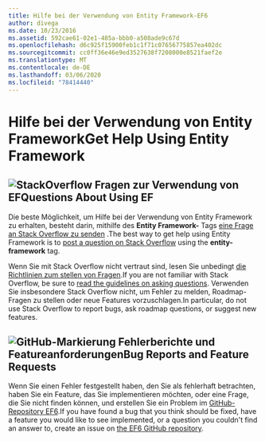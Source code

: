 ```yaml
---
title: Hilfe bei der Verwendung von Entity Framework-EF6
author: divega
ms.date: 10/23/2016
ms.assetid: 592cae61-02e1-485a-bbb0-a508ade9c67d
ms.openlocfilehash: d6c925f15900feb1c1f71c07656775857ea402dc
ms.sourcegitcommit: cc0ff36e46e9ed3527638f7208000e8521faef2e
ms.translationtype: MT
ms.contentlocale: de-DE
ms.lasthandoff: 03/06/2020
ms.locfileid: "78414440"
---
```

# <a name="get-help-using-entity-framework"></a><span data-ttu-id="f4ec7-102">Hilfe bei der Verwendung von Entity Framework</span><span class="sxs-lookup"><span data-stu-id="f4ec7-102">Get Help Using Entity Framework</span></span>
## <a name="stackoverflow-questions-about-using-ef"></a>![StackOverflow](~/ef6/media/stackoverflow.png) <span data-ttu-id="f4ec7-104">Fragen zur Verwendung von EF</span><span class="sxs-lookup"><span data-stu-id="f4ec7-104">Questions About Using EF</span></span>  

<span data-ttu-id="f4ec7-105">Die beste Möglichkeit, um Hilfe bei der Verwendung von Entity Framework zu erhalten, besteht darin, mithilfe des **Entity Framework-** Tags [eine Frage an Stack Overflow zu senden](https://stackoverflow.com/questions/ask) .</span><span class="sxs-lookup"><span data-stu-id="f4ec7-105">The best way to get help using Entity Framework is to [post a question on Stack Overflow](https://stackoverflow.com/questions/ask) using the **entity-framework** tag.</span></span>  

<span data-ttu-id="f4ec7-106">Wenn Sie mit Stack Overflow nicht vertraut sind, lesen Sie unbedingt [die Richtlinien zum stellen von Fragen](https://stackoverflow.com/help/asking).</span><span class="sxs-lookup"><span data-stu-id="f4ec7-106">If you are not familiar with Stack Overflow, be sure to [read the guidelines on asking questions](https://stackoverflow.com/help/asking).</span></span> <span data-ttu-id="f4ec7-107">Verwenden Sie insbesondere Stack Overflow nicht, um Fehler zu melden, Roadmap-Fragen zu stellen oder neue Features vorzuschlagen.</span><span class="sxs-lookup"><span data-stu-id="f4ec7-107">In particular, do not use Stack Overflow to report bugs, ask roadmap questions, or suggest new features.</span></span>  

## <a name="github-mark-bug-reports-and-feature-requests"></a>![GitHub-Markierung](~/ef6/media/github-mark-32px.png) <span data-ttu-id="f4ec7-109">Fehlerberichte und Featureanforderungen</span><span class="sxs-lookup"><span data-stu-id="f4ec7-109">Bug Reports and Feature Requests</span></span>  

<span data-ttu-id="f4ec7-110">Wenn Sie einen Fehler festgestellt haben, den Sie als fehlerhaft betrachten, haben Sie ein Feature, das Sie implementieren möchten, oder eine Frage, die Sie nicht finden können, und erstellen Sie ein Problem im [GitHub-Repository EF6](https://github.com/aspnet/EntityFramework6/issues).</span><span class="sxs-lookup"><span data-stu-id="f4ec7-110">If you have found a bug that you think should be fixed, have a feature you would like to see implemented, or a question you couldn't find an answer to, create an issue on [the EF6 GitHub repository](https://github.com/aspnet/EntityFramework6/issues).</span></span>
